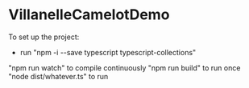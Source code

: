 # VillanelleCamelotDemo

To set up the project:
* run "npm -i --save typescript typescript-collections"


"npm run watch" to compile continuously
"npm run build" to run once
"node dist/whatever.ts" to run
